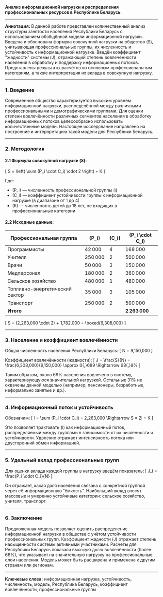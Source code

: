 **Анализ информационной нагрузки и распределения профессиональных ресурсов в Республике Беларусь**

---

**Аннотация:**
В данной работе представлен количественный анализ структуры занятости населения Республики Беларусь с использованием обобщённой модели информационной нагрузки. Введена и обоснована формула совокупной нагрузки на общество (S), учитывающая профессиональные группы, их численность и устойчивость к информационной нагрузке. Введён коэффициент "жадности" системы (J), отражающий степень вовлечённости населения в обработку и поддержку информационных потоков. Представлены результаты расчётов по основным профессиональным категориям, а также интерпретация их вклада в совокупную нагрузку.

---

### 1. Введение

Современное общество характеризуется высоким уровнем информационной нагрузки, распределённой между различными профессиональными и демографическими группами. Для оценки степени вовлечённости различных сегментов населения в обработку информационных потоков целесообразно использовать количественные модели. Настоящее исследование направлено на построение и интерпретацию такой модели для Республики Беларусь.

---

### 2. Методология

#### 2.1 Формула совокупной нагрузки (S):

\[ S = \left( \sum (P_i \cdot C_i) \cdot 2 \right) + K \]

Где:
- \(P_i\) — численность профессиональной группы \(i\)
- \(C_i\) — коэффициент устойчивости группы к информационной нагрузке (в диапазоне от 1 до 4)
- \(K\) — численность детей до 18 лет, не входящих в профессиональные категории

#### 2.2 Исходные данные:

| Профессиональная группа              | \(P_i\)     | \(C_i\) | \(P_i \cdot C_i\) |
|-------------------------------------|------------|--------|-----------------|
| Программисты                        | 42 000     | 4      | 168 000         |
| Учителя                             | 250 000    | 2      | 500 000         |
| Врачи                               | 50 000     | 3      | 150 000         |
| Медперсонал                         | 180 000    | 2      | 360 000         |
| Сельское хозяйство                 | 480 000    | 1      | 480 000         |
| Топливно-энергетический сектор      | 35 000     | 3      | 105 000         |
| Транспорт                           | 250 000    | 2      | 500 000         |
| **Итого**                           |            |        | **2 263 000**   |

\[ S = (2\,263\,000 \cdot 2) + 1\,782\,000 = \boxed{6\,308\,000} \]

---

### 3. Население и коэффициент вовлечённости

Общая численность населения Республики Беларусь:
\[ N = 9\,150\,000 \]

Коэффициент вовлечённости (жадности):
\[ J = \frac{S}{N} = \frac{6\,308\,000}{9\,150\,000} \approx 0{,}689 \Rightarrow 68{,}9\% \]

Таким образом, около 69% населения вовлечено в систему, характеризующуюся значительной нагрузкой. Остальные 31% не охвачены данной моделью (например, пенсионеры, безработные, неформально занятые и др.).

---

### 4. Информационный поток и устойчивость

Обозначим:
\[ I = \sum (P_i \cdot C_i) = 2\,263\,000 \Rightarrow S = 2I + K \]

Это позволяет трактовать \(I\) как информационный поток, распределяемый между группами в зависимости от их численности и устойчивости. Удвоение отражает интенсивность потока или двусторонний обмен информацией.

---

### 5. Удельный вклад профессиональных групп

Для оценки вклада каждой группы в нагрузку введём показатель:
\[ J_i = \frac{P_i \cdot C_i}{N} \]

Он отражает, какая доля населения связана с конкретной группой через её информационную "ёмкость". Наибольший вклад вносят массовые и умеренно устойчивые категории: сельское хозяйство, учителя, транспорт.

---

### 6. Заключение

Предложенная модель позволяет оценить распределение информационной нагрузки в обществе с учётом устойчивости профессиональных групп. Коэффициент жадности \(J\) отражает степень насыщенности системы активными участниками. Расчёты для Республики Беларусь показали высокую долю вовлечённости (более 68%), что указывает на значительную нагрузку на профессиональные слои населения. Модель может быть расширена и применена к другим странам или регионам.

---

**Ключевые слова:** информационная нагрузка, устойчивость, численность, модель, Республика Беларусь, коэффициент вовлечённости, профессиональные группы
